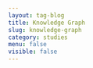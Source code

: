 ```yaml
---
layout: tag-blog
title: Knowledge Graph
slug: knowledge-graph
category: studies
menu: false
visible: false
---
```

